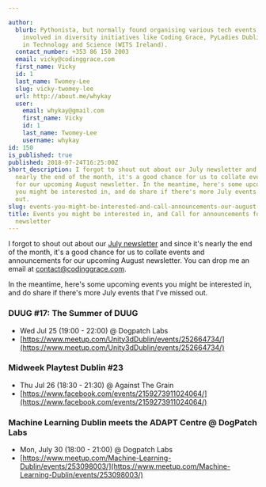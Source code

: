 ```yaml
---

author:
  blurb: Pythonista, but normally found organising various tech events, and now heavily
    involved in diversity initiatives like Coding Grace, PyLadies Dublin, and Women
    in Technology and Science (WITS Ireland).
  contact_number: +353 86 150 2003
  email: vicky@codinggrace.com
  first_name: Vicky
  id: 1
  last_name: Twomey-Lee
  slug: vicky-twomey-lee
  url: http://about.me/whykay
  user:
    email: whykay@gmail.com
    first_name: Vicky
    id: 1
    last_name: Twomey-Lee
    username: whykay
id: 150
is_published: true
published: 2018-07-24T16:25:00Z
short_description: I forgot to shout out about our July newsletter and since it's
  nearly the end of the month, it's a good chance for us to collate events and announcements
  for our upcoming August newsletter. In the meantime, here's some upcoming events
  you might be interested in, and do share if there's more July events that I've missed
  out.
slug: events-you-might-be-interested-and-call-announcements-our-august-newsletter
title: Events you might be interested in, and Call for announcements for our August
  newsletter
---
```


I forgot to shout out about our [July newsletter](https://us7.campaign-archive.com/?u=8612b25618972d14df5c6a1fb&id=73c93f3c25) and since it's nearly the end of the month, it's a good chance for us to collate events and announcements for our upcoming August newsletter. You can drop me an email at <a href="mailto:contact@codinggrace.com">contact@codinggrace.com</a>.

In the meantime, here's some upcoming events you might be interested in, and do share if there's more July events that I've missed out.

### DUUG #17: The Summer of DUUG
* Wed Jul 25 (19:00 - 22:00) @ Dogpatch Labs
* [https://www.meetup.com/Unity3dDublin/events/252664734/](https://www.meetup.com/Unity3dDublin/events/252664734/)

### Midweek Playtest Dublin #23
* Thu Jul 26 (18:30 - 21:30) @ Against The Grain
* [https://www.facebook.com/events/2159273911024064/](https://www.facebook.com/events/2159273911024064/)

### Machine Learning Dublin meets the ADAPT Centre @ DogPatch Labs
* Mon, July 30 (18:00 - 21:00) @ Dogpatch Labs
* [https://www.meetup.com/Machine-Learning-Dublin/events/253098003/](https://www.meetup.com/Machine-Learning-Dublin/events/253098003/)